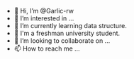 - 👋 Hi, I’m @Garlic-rw
- 👀 I’m interested in ...
- 🌱 I’m currently learning data structure.
- 💙 I'm a freshman university student.
- 💞️ I’m looking to collaborate on ...
- 📫 How to reach me ...

<!---
Garlic-rw/Garlic-rw is a ✨ special ✨ repository because its `README.md` (this file) appears on your GitHub profile.
You can click the Preview link to take a look at your changes.
--->

